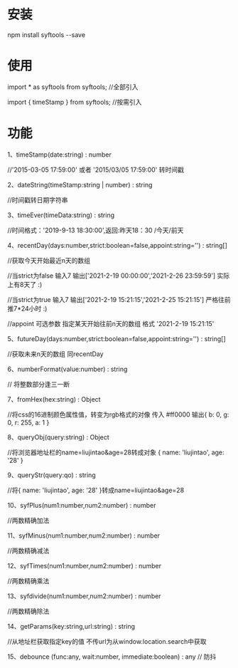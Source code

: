 # 安装
npm install syftools --save
# 使用
import * as syftools from syftools; //全部引入

import { timeStamp } from syftools; //按需引入
# 功能
1、timeStamp(date:string) : number

  //'2015-03-05 17:59:00' 或者 '2015/03/05 17:59:00' 转时间戳

2、dateString(timeStamp:string | number) : string

  //时间戳转日期字符串

3、timeEver(timeData:string) : string 

  //时间格式：'2019-9-13 18:30:00',返回:昨天18：30 /今天/前天

4、recentDay(days:number,strict:boolean=false,appoint:string='') : string[] 

  //获取今天开始最近n天的数组

  //当strict为false 输入7  输出['2021-2-19 00:00:00','2021-2-26 23:59:59'] 实际上有8天了 :)

  //当strict为true 输入7 输出['2021-2-19 15:21:15','2021-2-25 15:21:15'] 严格往前推7*24小时 :)
  
  //appoint 可选参数 指定某天开始往前n天的数组 格式 '2021-2-19 15:21:15'

5、futureDay(days:number,strict:boolean=false,appoint:string='') : string[]

  //获取未来n天的数组  同recentDay

6、numberFormat(value:number) : string

  // 将整数部分逢三一断

7、fromHex(hex:string) : Object

  //将css的16进制颜色属性值，转变为rgb格式的对像  传入 #ff0000  输出{ b: 0, g: 0, r: 255, a: 1 }

8、queryObj(query:string) : Object

  //将浏览器地址栏的name=liujintao&age=28转成对象  { name: 'liujintao', age: '28' }

9、queryStr(query:qo) : string

  //将{ name: 'liujintao', age: '28' }转成name=liujintao&age=28  

10、syfPlus(num1:number,num2:number) : number

  //两数精确加法

11、syfMinus(num1:number,num2:number) : number

  //两数精确减法

12、syfTimes(num1:number,num2:number) : number

  //两数精确乘法

13、syfdivide(num1:number,num2:number) : number

  //两数精确除法
  
14、getParams(key:string,url:string) : string

  //从地址栏获取指定key的值  不传url为从window.location.search中获取

15、debounce (func:any, wait:number, immediate:boolean) : any
  // 防抖